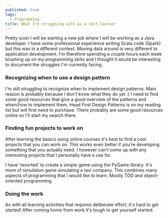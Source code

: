 ```yaml
---
published: true
tags:
  - Programming
title: What I’m struggling with as a self-learner
---
```

Pretty soon I will be starting a new job where I will be working as a Java developer. I have some professional experience writing Scala code (Spark) but this was in a different context. Moving data around is very different to application development. I'm therefore spending a couple hours each week brushing up on my programming skills and I thought it would be interesting to document the struggles I'm currently facing.

### Recognizing when to use a design pattern

I'm still struggling to recognize when to implement design patterns. Main reason is probably because I don't know what they do yet :) I need to find some good resources that give a good overview of the patterns and when/how to implement them. Head First Design Patterns is on my reading list but will first need to purchase. There probably are some good resources online so I'll start my search there. 

### Finding fun projects to work on

After learning the basics using online courses it's best to find a cool projects that you can work on. This works even better if you're developing something that you actually need. I however can't come up with any interesting projects that I personally have a use for. 

I have 'resorted' to create a simple game using the PyGame library. It's more of simulation game simulating a taxi company. This combines many aspects of programming that I would like to learn. Mostly TDD and object-oriented programming

### Doing the work

As with all learning activities that requires deliberate effort, it's hard to get started! After coming home from work it's tough to get yourself started. 
